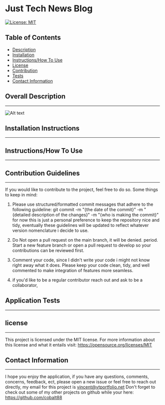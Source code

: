 # Just Tech News Blog
[![License: MIT](https://img.shields.io/badge/License-MIT-yellow.svg)](https://opensource.org/licenses/MIT)

 ## Table of Contents

- [Description](#overall-description)
- [Installation](#installation-instructions)
- [Instructions/How To Use](#instructions/how-to-use)
- [License](#license)
- [Contribution](#contribution-guidelines)
- [Tests](#application-tests)
- [Contact Information](#contact-information)



 ## Overall Description 
 - - - 


 ![Alt text]()

 ## Installation Instructions
 - - -



 ## Instructions/How To Use
 - - -
 
 

 ## Contribution Guidelines
 - - -
 If you would like to contribute to the project, feel free to do so. Some things to keep in mind:

 1. Please use structured/formatted commit messages that adhere to the following guideline: git commit -m "{the date of the commit}" -m "{detailed description of the changes}" -m "{who is making the commit}"
 for now this is just a personal preference to keep the repository nice and tidy, eventually these guidelines will be updated to reflect whatever version nomenclature i decide to use. 

 2. Do Not open a pull request on the main branch, it will be denied. period. Start a new feature branch or open a pull request to develop so your contributions can be reviewed first. 

 3. Comment your code, since I didn't write your code i might not know right away what it does. Please keep your code clean, tidy, and well commented to make integration of features more seamless. 

 4. if you'd like to be a regular contributor reach out and ask to be a collaborator, 

 ## Application Tests
 - - -



## license
  - - - 
  This project is licensed under the MIT license.
  For more information about this license and what it entails visit: https://opensource.org/licenses/MIT

 ## Contact Information
 - - -
I hope you enjoy the application, if you have any questions, comments, concerns, feedback, ect, 
please open a new issue or feel free to reach out directly, my email for this project is vincent@vtportfolio.net
Don't forget to check out some of my other projects on github while your here: https://github.com/cobalt88